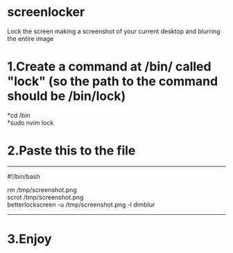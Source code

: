 # screenlocker
Lock the screen making a screenshot of your current desktop and blurring the entire image

# 1.Create a command at /bin/ called "lock" (so the path to the command should be /bin/lock)  
 
 *cd /bin  
 *sudo nvim lock  
   
# 2.Paste this to the file 

---------------------------------------------------
#!/bin/bash  
  
rm /tmp/screenshot.png  
scrot /tmp/screenshot.png  
betterlockscreen -u /tmp/screenshot.png -l dimblur

---------------------------------------------------
  
# 3.Enjoy
